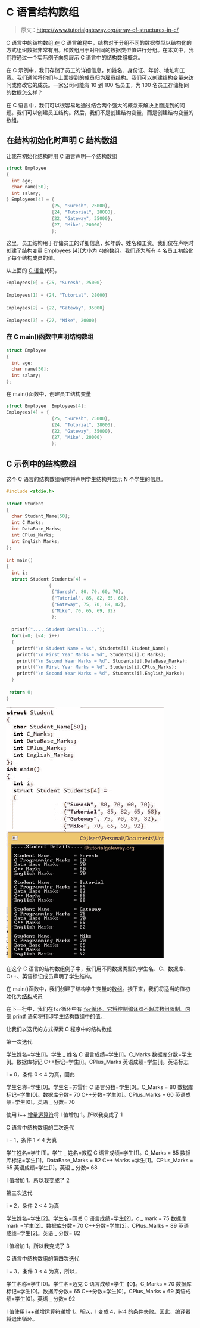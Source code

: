 # C 语言结构数组

> 原文：<https://www.tutorialgateway.org/array-of-structures-in-c/>

C 语言中的结构数组:在 C 语言编程中，结构对于分组不同的数据类型以结构化的方式组织数据非常有用。和数组用于对相同的数据类型值进行分组。在本文中，我们将通过一个实际例子向您展示 C 语言中的结构数组概念。

在 C 示例中，我们存储了员工的详细信息，如姓名、身份证、年龄、地址和工资。我们通常将他们与上面提到的成员归为雇员结构。我们可以创建结构变量来访问或修改它的成员。一家公司可能有 10 到 100 名员工，为 100 名员工存储相同的数据怎么样？

在 C 语言中，我们可以很容易地通过结合两个强大的概念来解决上面提到的问题。我们可以创建员工结构。然后，我们不是创建结构变量，而是创建结构变量的数组。

## 在结构初始化时声明 C 结构数组

让我在初始化结构时用 C 语言声明一个结构数组

```c
struct Employee
{
  int age;
  char name[50];
  int salary;
} Employees[4] = {
                 {25, "Suresh", 25000},
                 {24, "Tutorial", 28000},
                 {22, "Gateway", 35000},
                 {27, "Mike", 20000}
                 };

```

这里，员工结构用于存储员工的详细信息，如年龄、姓名和工资。我们仅在声明时创建了结构变量 Employees [4](大小为 4)的数组。我们还为所有 4 名员工初始化了每个结构成员的值。

从上面的 [C 语言](https://www.tutorialgateway.org/c-programming/)代码，

```c
Employees[0] = {25, "Suresh", 25000}

Employees[1] = {24, "Tutorial", 28000}

Employees[2] = {22, "Gateway", 35000}

Employees[3] = {27, "Mike", 20000}

```

### 在 C main()函数中声明结构数组

```c
struct Employee
{
  int age;
  char name[50];
  int salary;
};
```

在 main()函数中，创建员工结构变量

```c
struct Employee  Employees[4];
Employees[4] = {
                 {25, "Suresh", 25000},
                 {24, "Tutorial", 28000},
                 {22, "Gateway", 35000},
                 {27, "Mike", 20000}
                 };

```

## C 示例中的结构数组

这个 C 语言的结构数组程序将声明学生结构并显示 N 个学生的信息。

```c
#include <stdio.h>

struct Student
{
  char Student_Name[50];
  int C_Marks;
  int DataBase_Marks;
  int CPlus_Marks;
  int English_Marks;
};

int main()
{
  int i;
  struct Student Students[4] = 
                {
                 {"Suresh", 80, 70, 60, 70},
                 {"Tutorial", 85, 82, 65, 68},
                 {"Gateway", 75, 70, 89, 82},
                 {"Mike", 70, 65, 69, 92}
                 };

  printf(".....Student Details....");
  for(i=0; i<4; i++)
  {
    printf("\n Student Name = %s", Students[i].Student_Name);
    printf("\n First Year Marks = %d", Students[i].C_Marks);
    printf("\n Second Year Marks = %d", Students[i].DataBase_Marks);
    printf("\n First Year Marks = %d", Students[i].CPlus_Marks);
    printf("\n Second Year Marks = %d", Students[i].English_Marks);
  }    

 return 0;
}
```

![Array of Structures in C](img/8928ad30ce51ee45f683dbd43d642c03.png)

在这个 C 语言的结构数组例子中，我们用不同数据类型的学生名、C、数据库、C++、英语标记成员声明了学生结构。

在 main()函数中，我们创建了结构学生变量的[数组](https://www.tutorialgateway.org/array-in-c/)。接下来，我们将适当的值初始化为[结构](https://www.tutorialgateway.org/structures-in-c/)成员

在下一行中，我们在`for`循环中有 [`for`循环。它将控制编译器不超过数组限制。内部 printf 语句将打印学生结构数组中的值。](https://www.tutorialgateway.org/for-loop-in-c-programming/)

让我们以迭代的方式探索 C 程序中的结构数组

第一次迭代

学生姓名=学生[i]。学生 _ 姓名
C 语言成绩=学生[i]。C_Marks
数据库分数=学生[i]。数据库标记
C++标记=学生[i]。CPlus_Marks
英语成绩=学生[i]。英语标志

i = 0，条件 0 < 4 为真，因此

学生名称=学生[0]。学生名=苏雷什
C 语言分数=学生[0]。C_Marks = 80
数据库标记=学生[0]。数据库分数= 70
C++分数=学生[0]。CPlus_Marks = 60
英语成绩=学生[0]。英语 _ 分数= 70

使用 i++ [增量运算符](https://www.tutorialgateway.org/increment-and-decrement-operators-in-c/ "C Increment & Decrement Operators")将 I 值增加 1。所以我变成了 1

C 语言中结构数组的二次迭代

i = 1，条件 1 < 4 为真

学生姓名=学生[1]。学生 _ 姓名=教程
C 语言成绩=学生[1]。C_Marks = 85
数据库标记=学生[1]。DataBase_Marks = 82
C++ Marks =学生[1]。CPlus_Marks = 65
英语成绩=学生[1]。英语 _ 分数= 68

I 值增加 1。所以我变成了 2

第三次迭代

i = 2，条件 2 < 4 为真

学生姓名=学生[2]。学生名=网关
C 语言成绩=学生[2]。c _ mark = 75
数据库 mark =学生[2]。数据库分数= 70
C++分数=学生[2]。CPlus_Marks = 89
英语成绩=学生[2]。英语 _ 分数= 82

I 值增加 1。所以我变成了 3

C 语言中结构数组的第四次迭代

i = 3，条件 3 < 4 为真，所以，

学生名称=学生[0]。学生名=迈克
C 语言成绩=学生【0】。C_Marks = 70
数据库标记=学生[0]。数据库分数= 65
C++分数=学生[0]。CPlus_Marks = 69
英语成绩=学生[0]。英语 _ 分数= 92

I 值使用 i++递增运算符递增 1。所以，I 变成 4，i<4 的条件失败。因此，编译器将退出循环。